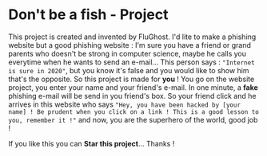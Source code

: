 # Don't be a fish - Project
This project is created and invented by FluGhost. I'd lite to make a phishing website but a good phishing website : I'm sure you have a friend or grand parents who doesn't be strong in computer science, maybe he calls you everytime when he wants to send an e-mail...
This person says : `"Internet is sure in 2020"`, but you know it's false and you would like to show him that's the opposite.
So this project is made for **you** !
You go on the website project, you enter your name and your friend's e-mail. In one minute, a **fake** phishing e-mail will be send in you friend's box.
So your friend click and he arrives in this website who says `"Hey, you have been hacked by [your name] ! Be prudent when you click on a link ! This is a good lesson to you, remember it !"` and now, you are the superhero of the world, good job !

If you like this you can **Star this project**... Thanks !
